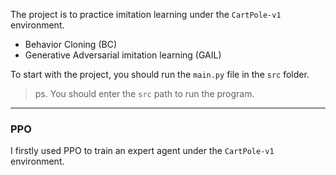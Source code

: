 The project is to practice imitation learning under the `CartPole-v1` environment. 
- Behavior Cloning (BC)
- Generative Adversarial imitation learning (GAIL)

To start with the project, you should run the `main.py` file in the `src` folder.
> ps. You should enter the `src` path to run the program.

---
### PPO
I firstly used PPO to train an expert agent under the `CartPole-v1` environment. 